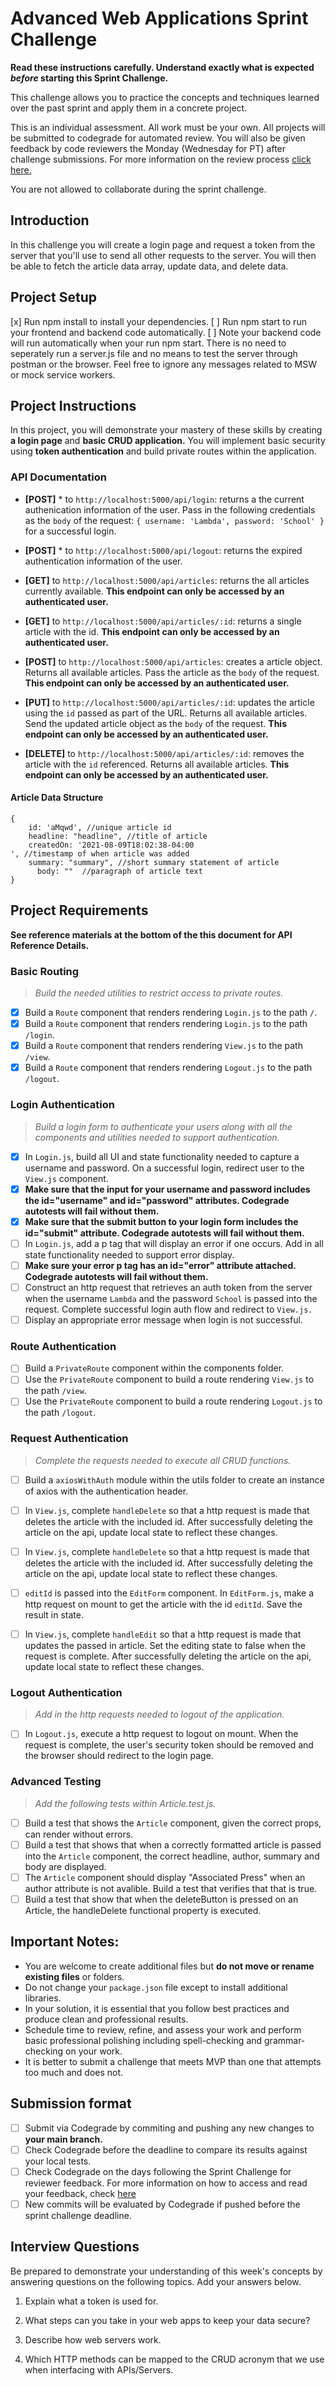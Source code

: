# Advanced Web Applications Sprint Challenge

**Read these instructions carefully. Understand exactly what is expected _before_ starting this Sprint Challenge.**

This challenge allows you to practice the concepts and techniques learned over the past sprint and apply them in a concrete project.

This is an individual assessment. All work must be your own. All projects will be submitted to codegrade for automated review. You will also be given feedback by code reviewers the Monday (Wednesday for PT) after challenge submissions. For more information on the review process [click here.](https://www.notion.so/lambdaschool/How-to-View-Feedback-in-CodeGrade-c5147cee220c4044a25de28bcb6bb54a)

You are not allowed to collaborate during the sprint challenge.

## Introduction

In this challenge you will create a login page and request a token from the server that you'll use to send all other requests to the server. You will then be able to fetch the article data array, update data, and delete data.

## Project Setup

[x] Run npm install to install your dependencies.
[ ] Run npm start to run your frontend and backend code automatically.
[ ] Note your backend code will run automatically when your run npm start. There is no need to seperately run a server.js file and no means to test the server through postman or the browser. Feel free to ignore any messages related to MSW or mock service workers.

## Project Instructions

In this project, you will demonstrate your mastery of these skills by creating **a login page** and **basic CRUD application.** You will implement basic security using **token authentication** and build private routes within the application.

### API Documentation

-   **[POST]** \* to `http://localhost:5000/api/login`: returns a the current authenication information of the user. Pass in the following credentials as the `body` of the request: `{ username: 'Lambda', password: 'School' }` for a successful login.

-   **[POST]** \* to `http://localhost:5000/api/logout`: returns the expired authentication information of the user.

-   **[GET]** to `http://localhost:5000/api/articles`: returns the all articles currently available. **This endpoint can only be accessed by an authenticated user.**

-   **[GET]** to `http://localhost:5000/api/articles/:id`: returns a single article with the id. **This endpoint can only be accessed by an authenticated user.**

-   **[POST]** to `http://localhost:5000/api/articles`: creates a article object. Returns all available articles. Pass the article as the `body` of the request. **This endpoint can only be accessed by an authenticated user.**

-   **[PUT]** to `http://localhost:5000/api/articles/:id`: updates the article using the `id` passed as part of the URL. Returns all available articles. Send the updated article object as the `body` of the request. **This endpoint can only be accessed by an authenticated user.**

-   **[DELETE]** to `http://localhost:5000/api/articles/:id`: removes the article with the `id` referenced. Returns all available articles. **This endpoint can only be accessed by an authenticated user.**

#### Article Data Structure

```
{
    id: 'aMqwd', //unique article id
    headline: "headline", //title of article
    createdOn: '2021-08-09T18:02:38-04:00
', //timestamp of when article was added
    summary: "summary", //short summary statement of article
      body: ""  //paragraph of article text
}
```

## Project Requirements

**See reference materials at the bottom of the this document for API Reference Details.**

### Basic Routing

> _Build the needed utilities to restrict access to private routes._

-   [x] Build a `Route` component that renders rendering `Login.js` to the path `/`.
-   [x] Build a `Route` component that renders rendering `Login.js` to the path `/login`.
-   [x] Build a `Route` component that renders rendering `View.js` to the path `/view`.
-   [x] Build a `Route` component that renders rendering `Logout.js` to the path `/logout`.

### Login Authentication

> _Build a login form to authenticate your users along with all the components and utilities needed to support authentication._

-   [x] In `Login.js`, build all UI and state functionality needed to capture a username and password. On a successful login, redirect user to the `View.js` component.
-   [x] **Make sure that the input for your username and password includes the id="username" and id="password" attributes. Codegrade autotests will fail without them.**
-   [x] **Make sure that the submit button to your login form includes the id="submit" attribute. Codegrade autotests will fail without them.**
-   [ ] In `Login.js`, add a p tag that will display an error if one occurs. Add in all state functionality needed to support error display.
-   [ ] **Make sure your error p tag has an id="error" attribute attached. Codegrade autotests will fail without them.**
-   [ ] Construct an http request that retrieves an auth token from the server when the username `Lambda` and the password `School` is passed into the request. Complete successful login auth flow and redirect to `View.js.`
-   [ ] Display an appropriate error message when login is not successful.

### Route Authentication

-   [ ] Build a `PrivateRoute` component within the components folder.
-   [ ] Use the `PrivateRoute` component to build a route rendering `View.js` to the path `/view`.
-   [ ] Use the `PrivateRoute` component to build a route rendering `Logout.js` to the path `/logout`.

### Request Authentication

> _Complete the requests needed to execute all CRUD functions._

-   [ ] Build a `axiosWithAuth` module within the utils folder to create an instance of axios with the authentication header.

-   [ ] In `View.js`, complete `handleDelete` so that a http request is made that deletes the article with the included id. After successfully deleting the article on the api, update local state to reflect these changes.

-   [ ] In `View.js`, complete `handleDelete` so that a http request is made that deletes the article with the included id. After successfully deleting the article on the api, update local state to reflect these changes.

-   [ ] `editId` is passed into the `EditForm` component. In `EditForm.js`, make a http request on mount to get the article with the id `editId`. Save the result in state.

-   [ ] In `View.js`, complete `handleEdit` so that a http request is made that updates the passed in article. Set the editing state to false when the request is complete. After successfully deleting the article on the api, update local state to reflect these changes.

### Logout Authentication

> _Add in the http requests needed to logout of the application._

-   [ ] In `Logout.js`, execute a http request to logout on mount. When the request is complete, the user's security token should be removed and the browser should redirect to the login page.

### Advanced Testing

> _Add the following tests within Article.test.js._

-   [ ] Build a test that shows the `Article` component, given the correct props, can render without errors.
-   [ ] Build a test that shows that when a correctly formatted article is passed into the `Article` component, the correct headline, author, summary and body are displayed.
-   [ ] The `Article` component should display "Associated Press" when an author attribute is not avalible. Build a test that verifies that that is true.
-   [ ] Build a test that show that when the deleteButton is pressed on an Article, the handleDelete functional property is executed.

## Important Notes:

-   You are welcome to create additional files but **do not move or rename existing files** or folders.
-   Do not change your `package.json` file except to install additional libraries.
-   In your solution, it is essential that you follow best practices and produce clean and professional results.
-   Schedule time to review, refine, and assess your work and perform basic professional polishing including spell-checking and grammar-checking on your work.
-   It is better to submit a challenge that meets MVP than one that attempts too much and does not.

## Submission format

-   [ ] Submit via Codegrade by commiting and pushing any new changes to **your main branch.**
-   [ ] Check Codegrade before the deadline to compare its results against your local tests.
-   [ ] Check Codegrade on the days following the Sprint Challenge for reviewer feedback. For more information on how to access and read your feedback, check [here](https://www.notion.so/lambdaschool/How-to-View-Feedback-in-CodeGrade-c5147cee220c4044a25de28bcb6bb54a)
-   [ ] New commits will be evaluated by Codegrade if pushed before the sprint challenge deadline.

## Interview Questions

Be prepared to demonstrate your understanding of this week's concepts by answering questions on the following topics. Add your answers below.

1. Explain what a token is used for.

2. What steps can you take in your web apps to keep your data secure?

3. Describe how web servers work.

4. Which HTTP methods can be mapped to the CRUD acronym that we use when interfacing with APIs/Servers.
